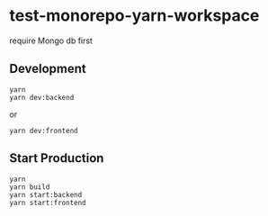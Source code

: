 # test-monorepo-yarn-workspace

require Mongo db first

## Development

```
yarn
yarn dev:backend
```

or

```
yarn dev:frontend
```

## Start Production

```
yarn
yarn build
yarn start:backend
yarn start:frontend
```
